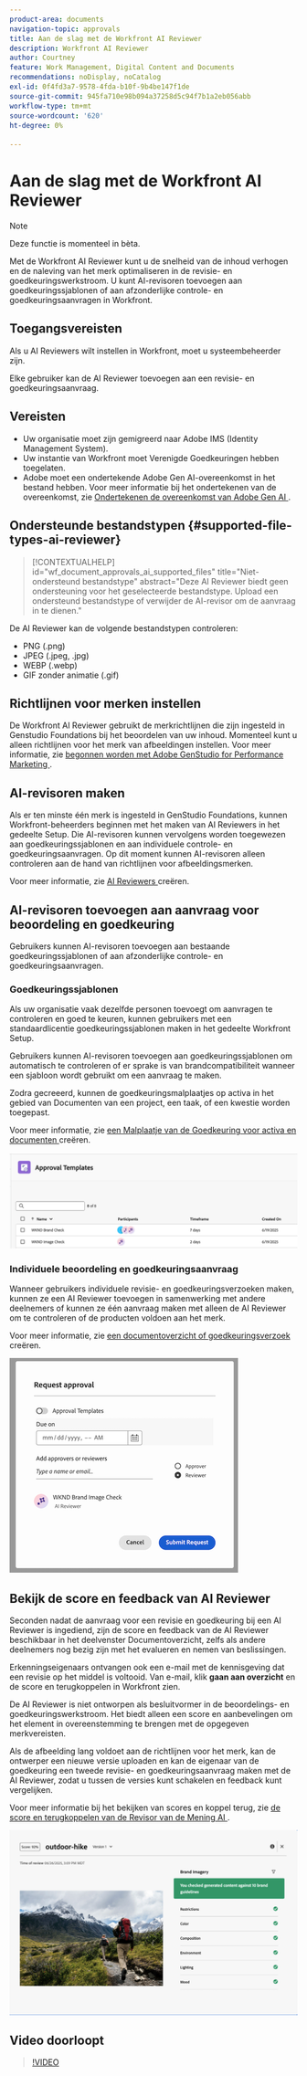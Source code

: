 ```yaml
---
product-area: documents
navigation-topic: approvals
title: Aan de slag met de Workfront AI Reviewer
description: Workfront AI Reviewer
author: Courtney
feature: Work Management, Digital Content and Documents
recommendations: noDisplay, noCatalog
exl-id: 0f4fd3a7-9578-4fda-b10f-9b4be147f1de
source-git-commit: 945fa710e98b094a37258d5c94f7b1a2eb056abb
workflow-type: tm+mt
source-wordcount: '620'
ht-degree: 0%

---
```


# Aan de slag met de Workfront AI Reviewer

>[!NOTE]
>
>Deze functie is momenteel in bèta.

Met de Workfront AI Reviewer kunt u de snelheid van de inhoud verhogen en de naleving van het merk optimaliseren in de revisie- en goedkeuringswerkstroom. U kunt AI-revisoren toevoegen aan goedkeuringssjablonen of aan afzonderlijke controle- en goedkeuringsaanvragen in Workfront.

## Toegangsvereisten

Als u AI Reviewers wilt instellen in Workfront, moet u systeembeheerder zijn.

Elke gebruiker kan de AI Reviewer toevoegen aan een revisie- en goedkeuringsaanvraag.


## Vereisten

* Uw organisatie moet zijn gemigreerd naar Adobe IMS (Identity Management System).
* Uw instantie van Workfront moet Verenigde Goedkeuringen hebben toegelaten.
* Adobe moet een ondertekende Adobe Gen AI-overeenkomst in het bestand hebben.
Voor meer informatie bij het ondertekenen van de overeenkomst, zie [ Ondertekenen de overeenkomst van Adobe Gen AI ](/help/quicksilver/workfront-basics/ai-assistant/ai-assistant-overview.md#sign-the-adobe-gen-ai-agreement).


## Ondersteunde bestandstypen {#supported-file-types-ai-reviewer}

>[!CONTEXTUALHELP]
>id="wf_document_approvals_ai_supported_files"
>title="Niet-ondersteund bestandstype"
>abstract="Deze AI Reviewer biedt geen ondersteuning voor het geselecteerde bestandstype. Upload een ondersteund bestandstype of verwijder de AI-revisor om de aanvraag in te dienen."

De AI Reviewer kan de volgende bestandstypen controleren:

* PNG (.png)
* JPEG (.jpeg, .jpg)
* WEBP (.webp)
* GIF zonder animatie (.gif)

## Richtlijnen voor merken instellen

De Workfront AI Reviewer gebruikt de merkrichtlijnen die zijn ingesteld in Genstudio Foundations bij het beoordelen van uw inhoud. Momenteel kunt u alleen richtlijnen voor het merk van afbeeldingen instellen. Voor meer informatie, zie [ begonnen worden met Adobe GenStudio for Performance Marketing ](https://experienceleague.adobe.com/en/docs/genstudio-for-performance-marketing/user-guide/get-started).


## AI-revisoren maken

Als er ten minste één merk is ingesteld in GenStudio Foundations, kunnen Workfront-beheerders beginnen met het maken van AI Reviewers in het gedeelte Setup. Die AI-revisoren kunnen vervolgens worden toegewezen aan goedkeuringssjablonen en aan individuele controle- en goedkeuringsaanvragen. Op dit moment kunnen AI-revisoren alleen controleren aan de hand van richtlijnen voor afbeeldingsmerken.

Voor meer informatie, zie [ AI Reviewers ](/help/quicksilver/review-and-approve-work/document-reviews-and-approvals/set-up-ai-reviewer.md) creëren.

## AI-revisoren toevoegen aan aanvraag voor beoordeling en goedkeuring

Gebruikers kunnen AI-revisoren toevoegen aan bestaande goedkeuringssjablonen of aan afzonderlijke controle- en goedkeuringsaanvragen.

### Goedkeuringssjablonen

Als uw organisatie vaak dezelfde personen toevoegt om aanvragen te controleren en goed te keuren, kunnen gebruikers met een standaardlicentie goedkeuringssjablonen maken in het gedeelte Workfront Setup.

Gebruikers kunnen AI-revisoren toevoegen aan goedkeuringssjablonen om automatisch te controleren of er sprake is van brandcompatibiliteit wanneer een sjabloon wordt gebruikt om een aanvraag te maken.

Zodra gecreeerd, kunnen de goedkeuringsmalplaatjes op activa in het gebied van Documenten van een project, een taak, of een kwestie worden toegepast.

Voor meer informatie, zie [ een Malplaatje van de Goedkeuring voor activa en documenten ](/help/quicksilver/review-and-approve-work/document-reviews-and-approvals/manage-document-approvals/create-approval-template.md) creëren.

![ malplaatjelijst die AI recensenten toont ](assets/ai-review-templates.png)

### Individuele beoordeling en goedkeuringsaanvraag

Wanneer gebruikers individuele revisie- en goedkeuringsverzoeken maken, kunnen ze een AI Reviewer toevoegen in samenwerking met andere deelnemers of kunnen ze één aanvraag maken met alleen de AI Reviewer om te controleren of de producten voldoen aan het merk.

Voor meer informatie, zie [ een documentoverzicht of goedkeuringsverzoek ](/help/quicksilver/review-and-approve-work/document-reviews-and-approvals/manage-document-approvals/create-a-document-approval.md) creëren.


![ AI recensent die aan individueel goedkeuringsverzoek wordt toegevoegd ](assets/ad-ai-reviewer-to-request.png)

## Bekijk de score en feedback van AI Reviewer

Seconden nadat de aanvraag voor een revisie en goedkeuring bij een AI Reviewer is ingediend, zijn de score en feedback van de AI Reviewer beschikbaar in het deelvenster Documentoverzicht, zelfs als andere deelnemers nog bezig zijn met het evalueren en nemen van beslissingen.

Erkenningseigenaars ontvangen ook een e-mail met de kennisgeving dat een revisie op het middel is voltooid. Van e-mail, klik **gaan aan overzicht** en de score en terugkoppelen in Workfront zien.

De AI Reviewer is niet ontworpen als besluitvormer in de beoordelings- en goedkeuringswerkstroom. Het biedt alleen een score en aanbevelingen om het element in overeenstemming te brengen met de opgegeven merkvereisten.

Als de afbeelding lang voldoet aan de richtlijnen voor het merk, kan de ontwerper een nieuwe versie uploaden en kan de eigenaar van de goedkeuring een tweede revisie- en goedkeuringsaanvraag maken met de AI Reviewer, zodat u tussen de versies kunt schakelen en feedback kunt vergelijken.

Voor meer informatie bij het bekijken van scores en koppel terug, zie [ de score en terugkoppelen van de Revisor van de Mening AI ](/help/quicksilver/review-and-approve-work/document-reviews-and-approvals/view-ai-reviewer-feedback.md).


![ AI recensent terugkoppelt ](assets/ai-reviewer-feedback.png)


## Video doorloopt

>[!VIDEO](https://video.tv.adobe.com/v/3470847/)